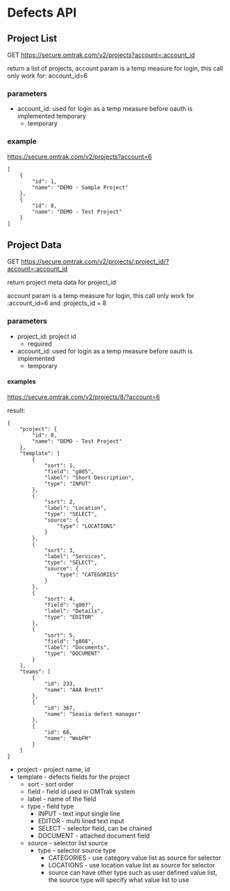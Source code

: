 Defects API
===========

Project List
------------
GET https://secure.omtrak.com/v2/projects?account=:account_id

return a list of projects, account param is a temp measure for login, this call only work for: account_id=6

### parameters ###
* account_id: used for login as a temp measure before oauth is implemented temporary
  * temporary
  
### example ###

https://secure.omtrak.com/v2/projects?account=6

	[
	    {
	        "id": 1,
	        "name": "DEMO - Sample Project"
	    },
	    {
	        "id": 8,
	        "name": "DEMO - Test Project"
	    }
	]

Project Data
------------
GET https://secure.omtrak.com/v2/projects/:project_id/?account=:account_id

return project meta data for project_id

account param is a temp measure for login, this call only work for :account_id=6 and :projects_id = 8

### parameters ###
* project_id:  project id
	* required
* account_id: used for login as a temp measure before oauth is implemented
	* temporary

#### examples ###

https://secure.omtrak.com/v2/projects/8/?account=6

result:

    {
        "project": {
            "id": 8,
            "name": "DEMO - Test Project"
        },
        "template": [
            {
                "sort": 1,
                "field": "g805",
                "label": "Short Description",
                "type": "INPUT"
            },
            {
                "sort": 2,
                "label": "Location",
                "type": "SELECT",
                "source": {
                    "type": "LOCATIONS"
                }
            },
            {
                "sort": 3,
                "label": "Services",
                "type": "SELECT",
                "source": {
                    "type": "CATEGORIES"
                }
            },
            {
                "sort": 4,
                "field": "g807",
                "label": "Details",
                "type": "EDITOR"
            },
            {
                "sort": 5,
                "field": "g808",
                "label": "Documents",
                "type": "DOCUMENT"
            }
        ],
        "teams": [
            {
                "id": 233,
                "name": "AAA Brett"
            },
            {
                "id": 367,
                "name": "Seasia defect manager"
            },
            {
                "id": 66,
                "name": "WebFM"
            }
        ]
    }


* project - project name, id
* template - defects fields for the project
	* sort - sort order
	* field - field id used in OMTrak system
	* label - name of the field
	* type - field type
		* INPUT - text input single line
		* EDITOR - multi lined text input
		* SELECT - selector field, can be chained 
		* DOCUMENT - attached document field
	* source - selector list source
		* type - selector source type
			* CATEGORIES - use category value list as source for selector
			* LOCATIONS - use location value list as source for selector
			* source can have other type such as user defined value list, the source type will specify what value list to use
